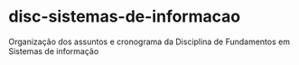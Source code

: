 # disc-sistemas-de-informacao
Organização dos assuntos e cronograma da Disciplina de Fundamentos em Sistemas de informação
